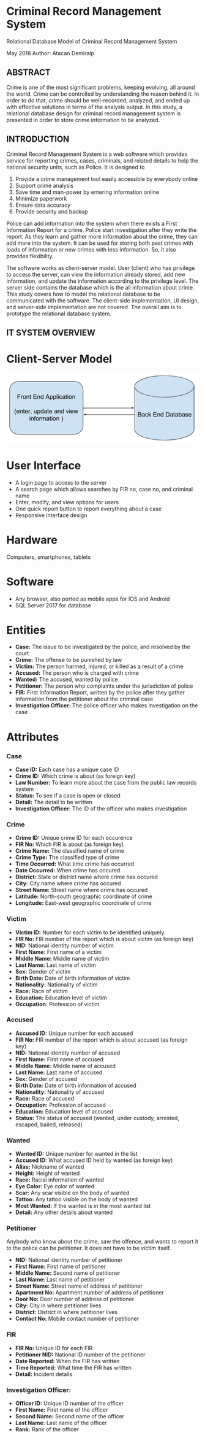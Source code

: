 # **Criminal Record Management System**
Relational Database Model of Criminal Record Management System

May 2018
Author: Atacan Demiralp

## ABSTRACT

Crime is one of the most significant problems, keeping evolving, all around the world. Crime can be controlled by understanding the reason behind it. In order to do that, crime should be well-recorded, analyzed, and ended up with effective solutions in terms of the analysis output. In this study, a relational database design for criminal record management system is presented in order to store crime information to be analyzed.

## INTRODUCTION

Criminal Record Management System is a web software which provides service for reporting crimes, cases, criminals, and related details to help the national security units, such as Police. It is designed to
1. Provide a crime management tool easily accessible by everybody online
2. Support crime analysis
3. Save time and man-power by entering information online
4. Minimize paperwork
5. Ensure data accuracy
6. Provide security and backup

Police can add information into the system when there exists a First Information Report for a crime. Police start investigation after they write the report. As they learn and gather more information about the crime, they can add more into the system. It can be used for storing both past crimes with loads of information or new crimes with less information. So, it also provides flexibility. 

The software works as client-server model. User (client) who has privilege to access the server, can view the information already stored, add new information, and update the information according to the privilege level. The server side contains the database which is the all information about crime. This study covers how to model the relational database to be communicated with the software. The client-side implementation, UI design, and  server-side implementation are not covered. The overall aim is to prototype the relational database system.

## IT SYSTEM OVERVIEW

# Client-Server Model

![client-server model](src/client-server.png)

# User Interface

- A login page to access to the server
- A search page which allows searches by FIR no, case no, and criminal name
- Enter, modify, and view options for users
- One quick report button to report everything about a case
- Responsive interface design

# Hardware

Computers, smartphones, tablets

# Software

- Any browser, also ported as mobile apps for IOS and Android
- SQL Server 2017 for database

# Entities

- **Case:** The issue to be investigated by the police, and resolved by the court
- **Crime:** The offense to be punished by law
- **Victim:**    The person harmed, injured, or killed as a result of a crime
- **Accused:** The person who is charged with crime
- **Wanted:** The accused, wanted by police
- **Petitioner:** The person who complaints under the jurisdiction of police
- **FIR:** First Information Report, written by the police after they gather information from the petitioner about the criminal case
- **Investigation Officer:** The police officer who makes investigation on the case

# Attributes

### Case
- **Case ID:** Each case has a unique case ID
- **Crime ID:** Which crime is about (as foreign key)
- **Law Number:** To learn more about the case from the public law records system
- **Status:** To see if a case is open or closed
- **Detail:** The detail to be written
- **Investigation Officer:** The ID of the officer who makes investigation

### Crime

- **Crime ID:** Unique crime ID for each occurence
- **FIR No:** Which FIR is about (as foreign key)
- **Crime Name:** The classified name of  crime
- **Crime Type:** The classified type of crime
- **Time Occurred:** What time crime has occurred
- **Date Occurred:** When crime has occured
- **District:** State or district name where crime has occured
- **City:** City name where crime has occured
- **Street Name:** Street name where crime has occured
- **Latitude:** North-south geographic coordinate of crime
- **Longitude:** East-west geographic coordinate of crime

### Victim

- **Victim ID:** Number for each victim to be identified uniquely.
- **FIR No:** FIR number of the report which is about victim (as foreign key)
- **NID:** National identity number of victim
- **First Name:** First name of a victim
- **Middle Name:** Middle name of  victim
- **Last Name:** Last name of  victim
- **Sex:** Gender of victim
- **Birth Date:** Date of birth information of victim
- **Nationality:** Nationality of victim
- **Race:** Race of victim
- **Education:** Education level of victim
- **Occupation:** Profession of victim

### Accused

- **Accused ID:** Unique number for each accused
- **FIR No:** FIR number of the report which is about accused (as foreign key)
- **NID:** National identity number of accused
- **First Name:** First name of accused
- **Middle Name:** Middle name of  accused
- **Last Name:** Last name of  accused
- **Sex:** Gender of accused
- **Birth Date:** Date of birth information of accused
- **Nationality:** Nationality of accused
- **Race:** Race of accused
- **Occupation:** Profession of accused
- **Education:** Education level of accused
- **Status:** The status of accused (wanted, under custody, arrested, escaped, bailed, released)

### Wanted

- **Wanted ID:** Unique number for wanted in the list
- **Accused ID:** What accused ID held by wanted (as foreign key)
- **Alias:** Nickname of wanted
- **Height:** Height of wanted
- **Race:** Racial information of wanted
- **Eye Color:** Eye color of wanted
- **Scar:** Any scar visible on the body of wanted
- **Tattoo:** Any tattoo visible on the body of wanted
- **Most Wanted:** If the wanted is in the most wanted list
- **Detail:** Any other details about wanted

### Petitioner

Anybody who know about the crime, saw the offence, and wants to report it to the police can be petitioner. It does not have to be victim itself.

- **NID:** National identity number of petitioner
- **First Name:** First name of petitioner
- **Middle Name:** Second name of  petitioner
- **Last Name:** Last name of  petitioner
- **Street Name:** Street name of address of petitioner
- **Apartment No:** Apartment number of address of petitioner
- **Door No:** Door number of address of petitioner
- **City:** City in where petitioner lives
- **District:** District in where petitioner lives
- **Contact No:** Mobile contact number of petitioner

### FIR

- **FIR No:** Unique ID for each FIR
- **Petitioner NID:** National ID number of the petitioner
- **Date Reported:** When the FIR has written
- **Time Reported:** What time the FIR has written
- **Detail:** Incident details

### Investigation Officer:

- **Officer ID:** Unique ID number of the officer
- **First Name:** First name of the officer
- **Second Name:** Second name of the officer
- **Last Name:** Last name of the officer
- **Rank:** Rank of the officer

